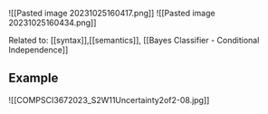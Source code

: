 ![[Pasted image 20231025160417.png]]
![[Pasted image 20231025160434.png]]

Related to: [[syntax]],[[semantics]], [[Bayes Classifier - Conditional Independence]]
## Example
![[COMPSCI3672023_S2W11Uncertainty2of2-08.jpg]]
